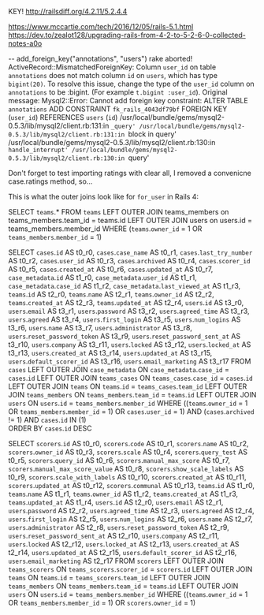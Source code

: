

KEY!   http://railsdiff.org/4.2.11/5.2.4.4


https://www.mccartie.com/tech/2016/12/05/rails-5.1.html
https://dev.to/zealot128/upgrading-rails-from-4-2-to-5-2-6-0-collected-notes-a0o


-- add_foreign_key("annotations", "users")
rake aborted!
ActiveRecord::MismatchedForeignKey: Column `user_id` on table `annotations` does not match column `id` on `users`, which has type `bigint(20)`. To resolve this issue, change the type of the `user_id` column on `annotations` to be :bigint. (For example `t.bigint :user_id`).
Original message: Mysql2::Error: Cannot add foreign key constraint: ALTER TABLE `annotations` ADD CONSTRAINT `fk_rails_4043df79bf`
FOREIGN KEY (`user_id`)
  REFERENCES `users` (`id`)
/usr/local/bundle/gems/mysql2-0.5.3/lib/mysql2/client.rb:131:in `_query'
/usr/local/bundle/gems/mysql2-0.5.3/lib/mysql2/client.rb:131:in `block in query'
/usr/local/bundle/gems/mysql2-0.5.3/lib/mysql2/client.rb:130:in `handle_interrupt'
/usr/local/bundle/gems/mysql2-0.5.3/lib/mysql2/client.rb:130:in `query'


Don't forget to test importing ratings with clear all, I removed a convenicne case.ratings method, so...


This is what the outer joins look like for `for_user` in Rails 4:

SELECT `teams`.* FROM `teams` LEFT OUTER JOIN teams_members on teams_members.team_id = teams.id
LEFT OUTER JOIN users on users.id = teams_members.member_id
WHERE (`teams`.`owner_id` = 1 OR `teams_members`.`member_id` = 1)


SELECT `cases`.`id` AS t0_r0, `cases`.`case_name` AS t0_r1, `cases`.`last_try_number` AS t0_r2, `cases`.`user_id` AS t0_r3, `cases`.`archived` AS t0_r4, `cases`.`scorer_id` AS t0_r5, `cases`.`created_at` AS t0_r6, `cases`.`updated_at` AS t0_r7, `case_metadata`.`id` AS t1_r0, `case_metadata`.`user_id` AS t1_r1, `case_metadata`.`case_id` AS t1_r2, `case_metadata`.`last_viewed_at` AS t1_r3, `teams`.`id` AS t2_r0, `teams`.`name` AS t2_r1, `teams`.`owner_id` AS t2_r2, `teams`.`created_at` AS t2_r3, `teams`.`updated_at` AS t2_r4, `users`.`id` AS t3_r0, `users`.`email` AS t3_r1, `users`.`password` AS t3_r2, `users`.`agreed_time` AS t3_r3, `users`.`agreed` AS t3_r4, `users`.`first_login` AS t3_r5, `users`.`num_logins` AS t3_r6, `users`.`name` AS t3_r7, `users`.`administrator` AS t3_r8, `users`.`reset_password_token` AS t3_r9, `users`.`reset_password_sent_at` AS t3_r10, `users`.`company` AS t3_r11, `users`.`locked` AS t3_r12, `users`.`locked_at` AS t3_r13, `users`.`created_at` AS t3_r14, `users`.`updated_at` AS t3_r15, `users`.`default_scorer_id` AS t3_r16, `users`.`email_marketing` AS t3_r17
FROM `cases`
LEFT OUTER JOIN `case_metadata` ON `case_metadata`.`case_id` = `cases`.`id`
LEFT OUTER JOIN `teams_cases` ON `teams_cases`.`case_id` = `cases`.`id`
LEFT OUTER JOIN `teams` ON `teams`.`id` = `teams_cases`.`team_id`
LEFT OUTER JOIN `teams_members` ON `teams_members`.`team_id` = `teams`.`id`
LEFT OUTER JOIN `users` ON `users`.`id` = `teams_members`.`member_id`
WHERE ((`teams`.`owner_id` = 1 OR `teams_members`.`member_id` = 1) OR `cases`.`user_id` = 1)
AND (`cases`.`archived` != 1)
AND `cases`.`id` IN (1)  
ORDER BY `cases`.`id` DESC


SELECT `scorers`.`id` AS t0_r0, `scorers`.`code` AS t0_r1, `scorers`.`name` AS t0_r2, `scorers`.`owner_id` AS t0_r3, `scorers`.`scale` AS t0_r4, `scorers`.`query_test` AS t0_r5, `scorers`.`query_id` AS t0_r6, `scorers`.`manual_max_score` AS t0_r7, `scorers`.`manual_max_score_value` AS t0_r8, `scorers`.`show_scale_labels` AS t0_r9, `scorers`.`scale_with_labels` AS t0_r10, `scorers`.`created_at` AS t0_r11, `scorers`.`updated_at` AS t0_r12, `scorers`.`communal` AS t0_r13, `teams`.`id` AS t1_r0, `teams`.`name` AS t1_r1, `teams`.`owner_id` AS t1_r2, `teams`.`created_at` AS t1_r3, `teams`.`updated_at` AS t1_r4, `users`.`id` AS t2_r0, `users`.`email` AS t2_r1, `users`.`password` AS t2_r2, `users`.`agreed_time` AS t2_r3, `users`.`agreed` AS t2_r4, `users`.`first_login` AS t2_r5, `users`.`num_logins` AS t2_r6, `users`.`name` AS t2_r7, `users`.`administrator` AS t2_r8, `users`.`reset_password_token` AS t2_r9, `users`.`reset_password_sent_at` AS t2_r10, `users`.`company` AS t2_r11, `users`.`locked` AS t2_r12, `users`.`locked_at` AS t2_r13, `users`.`created_at` AS t2_r14, `users`.`updated_at` AS t2_r15, `users`.`default_scorer_id` AS t2_r16, `users`.`email_marketing` AS t2_r17
FROM `scorers`
LEFT OUTER JOIN `teams_scorers` ON `teams_scorers`.`scorer_id` = `scorers`.`id`
LEFT OUTER JOIN `teams` ON `teams`.`id` = `teams_scorers`.`team_id`
LEFT OUTER JOIN `teams_members` ON `teams_members`.`team_id` = `teams`.`id`
LEFT OUTER JOIN `users` ON `users`.`id` = `teams_members`.`member_id`
WHERE ((`teams`.`owner_id` = 1 OR `teams_members`.`member_id` = 1) OR `scorers`.`owner_id` = 1)
